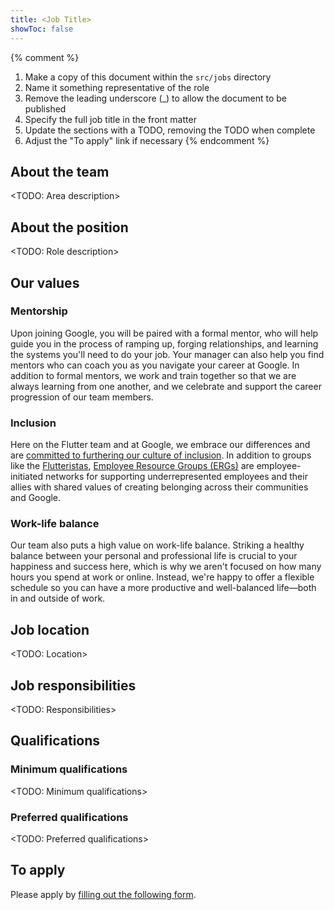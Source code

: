 ```yaml
---
title: <Job Title>
showToc: false
---
```


{% comment %}
1. Make a copy of this document within the `src/jobs` directory
2. Name it something representative of the role
3. Remove the leading underscore (_) to allow the document to be published
4. Specify the full job title in the front matter
5. Update the sections with a TODO, removing the TODO when complete
6. Adjust the "To apply" link if necessary
{% endcomment %}

## About the team

<TODO: Area description>

## About the position

<TODO: Role description>

## Our values

### Mentorship

Upon joining Google, you will be paired with a formal mentor,
who will help guide you in the process of ramping up, forging relationships,
and learning the systems you'll need to do your job.
Your manager can also help you find mentors who can coach you
as you navigate your career at Google. In addition to formal mentors,
we work and train together so that we are always learning from one another,
and we celebrate and support the career progression of our team members.

### Inclusion

Here on the Flutter team and at Google, we embrace our differences
and are [committed to furthering our culture of inclusion](https://flutter.dev/culture).
In addition to groups like the [Flutteristas](https://flutteristas.org/),
[Employee Resource Groups (ERGs)](https://diversity.google/commitments/)
are employee-initiated networks for supporting underrepresented employees
and their allies with shared values of creating belonging 
across their communities and Google.

### Work-life balance

Our team also puts a high value on work-life balance.
Striking a healthy balance between your personal and professional life
is crucial to your happiness and success here, which is why we aren't focused
on how many hours you spend at work or online. Instead,
we're happy to offer a flexible schedule so you can have a more productive and
well-balanced life—both in and outside of work.

## Job location

<TODO: Location>

## Job responsibilities

<TODO: Responsibilities>

## Qualifications

### Minimum qualifications

<TODO: Minimum qualifications>

### Preferred qualifications

<TODO: Preferred qualifications>

## To apply

Please apply by [filling out the following form](https://flutter.dev/go/job).
